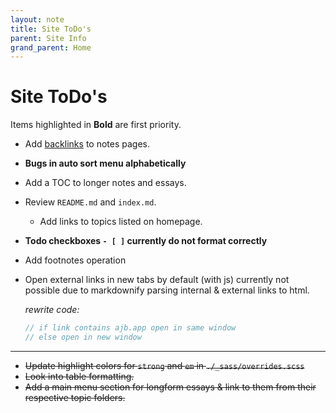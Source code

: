 ```yaml
---
layout: note
title: Site ToDo's
parent: Site Info
grand_parent: Home
---
```


# Site ToDo's

Items highlighted in **Bold** are first priority.

- Add [backlinks](https://github.com/andymatuschak/note-link-janitor) to notes pages.
- **Bugs in auto sort menu alphabetically**
- Add a TOC to longer notes and essays.
- Review `README.md` and `index.md`.
  - Add links to topics listed on homepage.
- **Todo checkboxes `- [ ]` currently do not format correctly**
- Add footnotes operation
- Open external links in new tabs by default (with js) currently not possible due to markdownify parsing internal & external links to html.

  _rewrite code:_

  ```js
  // if link contains ajb.app open in same window
  // else open in new window
  ```

---

- ~~Update highlight colors for `strong` and `em` in `./_sass/overrides.scss`~~
- ~~Look into table formatting.~~
- ~~Add a main menu section for longform essays & link to them from their respective topic folders.~~
